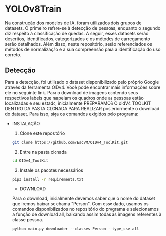 # YOLOv8Train

Na construção dos modelos de IA, foram utilizados dois grupos de datasets. O primeiro refere-se à detecção de pessoas, enquanto o segundo diz respeito à classificação de quedas. A seguir, esses datasets serão descritos, identificados, categorizados e os métodos de carregamento serão detalhados. Além disso, neste repositório, serão referenciados os métodos de normalização e a sua compreensão para a identificação do uso correto.

## Detecção

Para a detecção, foi utilizado o dataset disponibilizado pelo próprio Google através da ferramenta OIDv4. Você pode encontrar mais informações sobre ele no seguinte link. Para o download de imagens contendo seus respectivos labels que mapeiam os quadros onde as pessoas estão localizadas e seu estado, inicialmente PREPARAMOS O oidV4 TOOLKIT DENTRO DA PASTA CLONADA PARA REALIZAR posteriormente o download do dataset. Para isso, siga os comandos exigidos pelo programa:

  - INSTALAÇÃO

    1. Clone este repositório
    ```bash
    git clone https://github.com/EscVM/OIDv4_ToolKit.git
    ```
    2. Entre na pasta clonada
    ```bash
    cd OIDv4_ToolKit
    ```
    3. Instale os pacotes necessários
    ```bash
    pip3 install -r requirements.txt
    ```

    - DOWNLOAD

    Para o download, inicialmente devemos saber que o nome do dataset que iremos baixar se chama "Person". Com esse dado, usamos os comandos disponibilizados no repositório do programa e selecionamos a função de download all, baixando assim todas as imagens referentes à classe pessoa.
    ```Cmd
    python main.py downloader --classes Person --type_csv all
    ```
